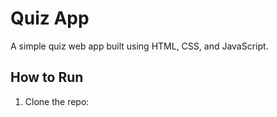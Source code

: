# Quiz App

A simple quiz web app built using HTML, CSS, and JavaScript.

## How to Run

1. Clone the repo:
